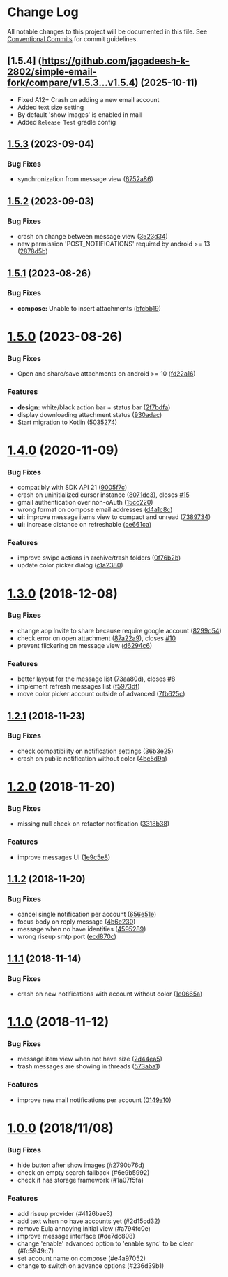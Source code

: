 # Change Log

All notable changes to this project will be documented in this file.
See [Conventional Commits](https://conventionalcommits.org) for commit guidelines.

## [1.5.4] (https://github.com/jagadeesh-k-2802/simple-email-fork/compare/v1.5.3...v1.5.4) (2025-10-11)
* Fixed A12+ Crash on adding a new email account
* Added text size setting
* By default 'show images' is enabled in mail
* Added `Release Test` gradle config

## [1.5.3](https://framagit.org/dystopia-project/simple-email/compare/v1.5.2...v1.5.3) (2023-09-04)


### Bug Fixes

* synchronization from message view ([6752a86](https://framagit.org/dystopia-project/simple-email/commit/6752a8618646f2324be89c49ea57929b1c5a56cd))

## [1.5.2](https://framagit.org/dystopia-project/simple-email/compare/v1.5.1...v1.5.2) (2023-09-03)


### Bug Fixes

* crash on change between message view ([3523d34](https://framagit.org/dystopia-project/simple-email/commit/3523d341dd6104a84273589af6fd8cc7278c1b91))
* new permission 'POST_NOTIFICATIONS' required by android >= 13 ([2878d5b](https://framagit.org/dystopia-project/simple-email/commit/2878d5b74c006f53957c61845e146a0b11a07378))

## [1.5.1](https://framagit.org/dystopia-project/simple-email/compare/v1.5.0...v1.5.1) (2023-08-26)


### Bug Fixes

* **compose:** Unable to insert attachments ([bfcbb19](https://framagit.org/dystopia-project/simple-email/commit/bfcbb19fa7a638f8ffc6562194b6e7405dea807c))

# [1.5.0](https://framagit.org/dystopia-project/simple-email/compare/v1.4.0...v1.5.0) (2023-08-26)


### Bug Fixes

* Open and share/save attachments on android >= 10 ([fd22a16](https://framagit.org/dystopia-project/simple-email/commit/fd22a1671667d572fec9d0794bbd6c7cbf4453d4))


### Features

* **design:** white/black action bar + status bar ([2f7bdfa](https://framagit.org/dystopia-project/simple-email/commit/2f7bdfa60b706f7dcc9a83d094eedb697b57721b))
* display downloading attachment status ([930adac](https://framagit.org/dystopia-project/simple-email/commit/930adac7f17b19da4a191b1cb617d803f393f350))
* Start migration to Kotlin ([5035274](https://framagit.org/dystopia-project/simple-email/commit/5035274e91975c18351b58eee5ea584f94275af3))

# [1.4.0](https://framagit.org/dystopia-project/simple-email/compare/v1.3.0...v1.4.0) (2020-11-09)


### Bug Fixes

* compatibly with SDK API 21 ([9005f7c](https://framagit.org/dystopia-project/simple-email/commit/9005f7c69aad4f7734133f3f636d4bcfd97f5ead))
* crash on uninitialized cursor instance ([8071dc3](https://framagit.org/dystopia-project/simple-email/commit/8071dc32cc50166938f005294e1a360d995f2eaf)), closes [#15](https://framagit.org/dystopia-project/simple-email/issues/15)
* gmail authentication over non-oAuth ([15cc220](https://framagit.org/dystopia-project/simple-email/commit/15cc220fb064cc2d2032b73d89f263e37ae159fd))
* wrong format on compose email addresses ([d4a1c8c](https://framagit.org/dystopia-project/simple-email/commit/d4a1c8ca204c0a7c6dfdd9583031f90a92183577))
* **ui:** improve message items view to compact and unread ([7389734](https://framagit.org/dystopia-project/simple-email/commit/738973499224ef09f4bc7d831ff7b7b49685d7cd))
* **ui:** increase distance on refreshable ([ce661ca](https://framagit.org/dystopia-project/simple-email/commit/ce661ca32b4d672eb54c9e095ae9bfdff4b0efeb))


### Features

* improve swipe actions in archive/trash folders ([0f76b2b](https://framagit.org/dystopia-project/simple-email/commit/0f76b2bd006dc2a7c8e46129b5513ef474107e12))
* update color picker dialog ([c1a2380](https://framagit.org/dystopia-project/simple-email/commit/c1a2380d2c42c1232498a1eafc8cb32ec8b035d9))

# [1.3.0](https://framagit.org/dystopia-project/simple-email/compare/v1.2.1...v1.3.0) (2018-12-08)


### Bug Fixes

* change app Invite to share because require google account ([8299d54](https://framagit.org/dystopia-project/simple-email/commit/8299d54))
* check error on open attachment ([87a22a9](https://framagit.org/dystopia-project/simple-email/commit/87a22a9)), closes [#10](https://framagit.org/dystopia-project/simple-email/issues/10)
* prevent flickering on message view ([d6294c6](https://framagit.org/dystopia-project/simple-email/commit/d6294c6))


### Features

* better layout for the message list ([73aa80d](https://framagit.org/dystopia-project/simple-email/commit/73aa80d)), closes [#8](https://framagit.org/dystopia-project/simple-email/issues/8)
* implement refresh messages list ([f5973df](https://framagit.org/dystopia-project/simple-email/commit/f5973df))
* move color picker account outside of advanced ([7fb625c](https://framagit.org/dystopia-project/simple-email/commit/7fb625c))

## [1.2.1](https://framagit.org/dystopia-project/simple-email/compare/v1.2.0...v1.2.1) (2018-11-23)


### Bug Fixes

* check compatibility on notification settings ([36b3e25](https://framagit.org/dystopia-project/simple-email/commit/36b3e25))
* crash on public notification without color ([4bc5d9a](https://framagit.org/dystopia-project/simple-email/commit/4bc5d9a))

# [1.2.0](https://framagit.org/dystopia-project/simple-email/compare/v1.1.2...v1.2.0) (2018-11-20)


### Bug Fixes

* missing null check on refactor notification ([3318b38](https://framagit.org/dystopia-project/simple-email/commit/3318b38))


### Features

* improve messages UI ([1e9c5e8](https://framagit.org/dystopia-project/simple-email/commit/1e9c5e8))

## [1.1.2](https://framagit.org/dystopia-project/simple-email/compare/v1.1.1...v1.1.2) (2018-11-20)


### Bug Fixes

* cancel single notification per account ([656e51e](https://framagit.org/dystopia-project/simple-email/commit/656e51e))
* focus body on reply message ([4b6e230](https://framagit.org/dystopia-project/simple-email/commit/4b6e230))
* message when no have identities ([4595289](https://framagit.org/dystopia-project/simple-email/commit/4595289))
* wrong riseup smtp port ([ecd870c](https://framagit.org/dystopia-project/simple-email/commit/ecd870c))

## [1.1.1](https://framagit.org/dystopia-project/simple-email/compare/v1.1.0...v1.1.1) (2018-11-14)


### Bug Fixes

* crash on new notifications with account without color ([1e0665a](https://framagit.org/dystopia-project/simple-email/commit/1e0665a))


# [1.1.0](https://framagit.org/dystopia-project/simple-email/compare/v1.0.0...v1.1.0) (2018-11-12)


### Bug Fixes

* message item view when not have size ([2d44ea5](https://framagit.org/dystopia-project/simple-email/commit/2d44ea5))
* trash messages are showing in threads ([573aba1](https://framagit.org/dystopia-project/simple-email/commit/573aba1))

### Features

* improve new mail notifications per account ([0149a10](https://framagit.org/dystopia-project/simple-email/commit/0149a10))


# [1.0.0](https://framagit.org/dystopia-project/simple-email) (2018/11/08)


### Bug Fixes

* hide button after show images (#2790b76d)
* check on empty search fallback (#6e9b5992)
* check if has storage framework (#1a07f5fa)

### Features

* add riseup provider (#4126bae3)
* add text when no have accounts yet (#2d15cd32)
* remove Eula annoying initial view (#a794fc0e)
* improve message interface (#de7dc808)
* change 'enable' advanced option to 'enable sync' to be clear (#fc5949c7)
* set account name on compose (#e4a97052)
* change to switch on advance options (#236d39b1)
